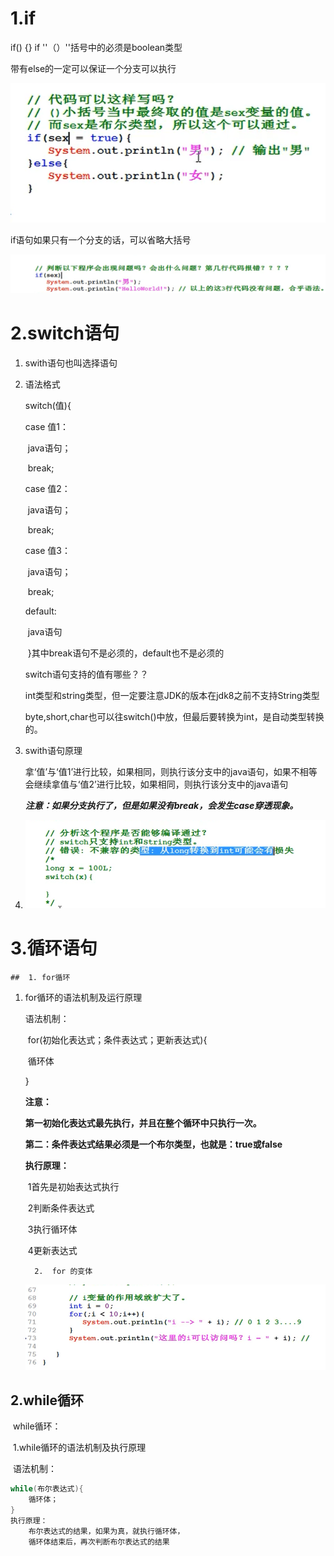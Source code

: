 # 1.if

if() {}    if ''（）''括号中的必须是boolean类型



带有else的一定可以保证一个分支可以执行

![image-20200910184609408](./picture\image-20200910184609408.png)

if语句如果只有一个分支的话，可以省略大括号

![image-20200910191948721](./picture\image-20200910191948721.png)

# 2.switch语句

   1. swith语句也叫选择语句

   2. 语法格式

      switch(值){

      case 值1：

      ​			java语句；

      ​			break;

      case 值2：

      ​			java语句；

      ​			break;

      case 值3：

      ​			java语句；

      ​			break;

      default:

      ​			java语句

      ​	}其中break语句不是必须的，default也不是必须的

      switch语句支持的值有哪些？？

      int类型和string类型，但一定要注意JDK的版本在jdk8之前不支持String类型

      byte,short,char也可以往switch()中放，但最后要转换为int，是自动类型转换的。

3. swith语句原理

   拿‘值’与‘值1’进行比较，如果相同，则执行该分支中的java语句，如果不相等会继续拿值与‘值2’进行比较，如果相同，则执行该分支中的java语句

   ***注意：如果分支执行了，但是如果没有break，会发生case穿透现象。***

   

4. ![image-20200910230311056](./picture\image-20200910230311056.png)

# 3.循环语句

	## 	1. for循环

   1. for循环的语法机制及运行原理

      语法机制：

      

      ​	for(初始化表达式；条件表达式；更新表达式){

      ​	循环体

      }

      **注意：**

      ​	**第一初始化表达式最先执行，并且在整个循环中只执行一次。**

      ​	**第二：条件表达式结果必须是一个布尔类型，也就是：true或false**

      **执行原理：**

      ​	1首先是初始表达式执行

      ​	2判断条件表达式

      ​	3执行循环体

      ​	4更新表达式

			2.  for 的变体

       

      
      
      
       ![image-20200911104120950](./picture\image-20200911104120950.png)

## 2.while循环

​	while循环：

​			1.while循环的语法机制及执行原理

​					语法机制：

```java
while(布尔表达式){
    循环体；
}
执行原理：
    布尔表达式的结果，如果为真，就执行循环体，
    循环体结束后，再次判断布尔表达式的结果
    
```



